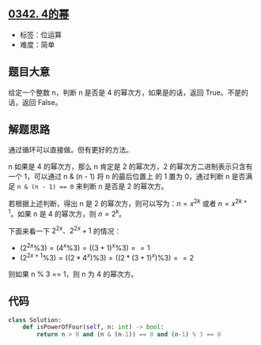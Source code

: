 ## [0342. 4的幂](https://leetcode-cn.com/problems/power-of-four/)

- 标签：位运算
- 难度：简单

## 题目大意

给定一个整数 n，判断 n 是否是 4 的幂次方，如果是的话，返回 True。不是的话，返回 False。

## 解题思路

通过循环可以直接做。但有更好的方法。

n 如果是 4 的幂次方，那么 n 肯定是 2 的幂次方，2 的幂次方二进制表示只含有一个 1，可以通过 n & (n - 1) 将 n 的最后位置上 的 1 置为 0，通过判断 n 是否满足 `n & (n - 1) == 0` 来判断 n 是否是 2 的幂次方。

若根据上述判断，得出 n 是 2 的幂次方，则可以写为：$n = x^{2k}$ 或者 $n = x^{2k+1}$。如果 n 是 4 的幂次方，则 $n = 2^{k}$。

下面来看一下  $2^{2x}、2^{2x}+1$ 的情况：

- $(2^{2x} \% 3) = (4^x \% 3) = ((3+1)^x \% 3) == 1$
- $(2^{2x+1} \% 3) = ((2*4^x) \% 3) = ((2*(3+1)^x) \% 3) == 2$

则如果 n % 3 == 1，则 n 为 4 的幂次方。

## 代码

```Python
class Solution:
    def isPowerOfFour(self, n: int) -> bool:
        return n > 0 and (n & (n-1)) == 0 and (n-1) % 3 == 0
```

